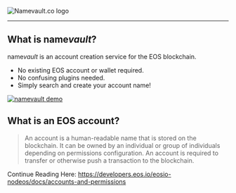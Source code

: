 ![Namevault.co logo](https://raw.githubusercontent.com/zachalam/namevault.co/master/nv-react/src/images/logo.png)
___
## What is name*vault*?
name*vault* is an account creation service for the EOS blockchain. 

- No existing EOS account or wallet required.
- No confusing plugins needed.
- Simply search and create your account name!

<a href="http://namevault.co"><img src="https://media.giphy.com/media/dgfOysCTqd6JKn8f8l/giphy.gif" alt="namevault demo" /></a>

## What is an EOS account?

> An account is a human-readable name that is stored on the blockchain. It can be owned by an individual or group of individuals depending on permissions configuration. An account is required to transfer or otherwise push a transaction to the blockchain.

Continue Reading Here: https://developers.eos.io/eosio-nodeos/docs/accounts-and-permissions

